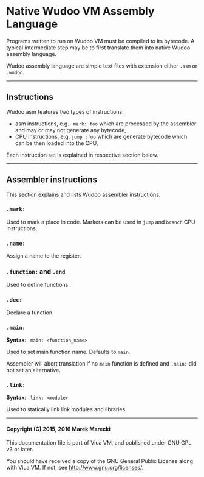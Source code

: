 # Native Wudoo VM Assembly Language

Programs written to run on Wudoo VM must be compiled to its bytecode.
A typical intermediate step may be to first translate them into native Wudoo assembly language.

Wudoo assembly language are simple text files with extension either `.asm` or `.wudoo`.


----

## Instructions

Wudoo asm features two types of instructions:

- asm instructions, e.g. `.mark: foo` which are processed by the assembler and may or may not generate any bytecode,
- CPU instructions, e.g. `jump :foo` which are generate bytecode which can be then loaded into the CPU,

Each instruction set is explained in respective section below.


----

## Assembler instructions

This section explains and lists Wudoo assembler instructions.


### `.mark:`

Used to mark a place in code.
Markers can be used in `jump` and `branch` CPU instructions.


### `.name:`

Assign a name to the register.


### `.function:` and `.end`

Used to define functions.


### `.dec:`

Declare a function.


### `.main:`

**Syntax**: `.main: <function_name>`

Used to set main function name.
Defaults to `main`.

Assembler will abort translation if no `main` function is defined and `.main:` did not set an alternative.


### `.link:`

**Syntax**: `.link: <module>`

Used to statically link link modules and libraries.

---

#### Copyright (C) 2015, 2016 Marek Marecki

This documentation file is part of Viua VM, and
published under GNU GPL v3 or later.

You should have received a copy of the GNU General Public License
along with Viua VM.  If not, see <http://www.gnu.org/licenses/>.
